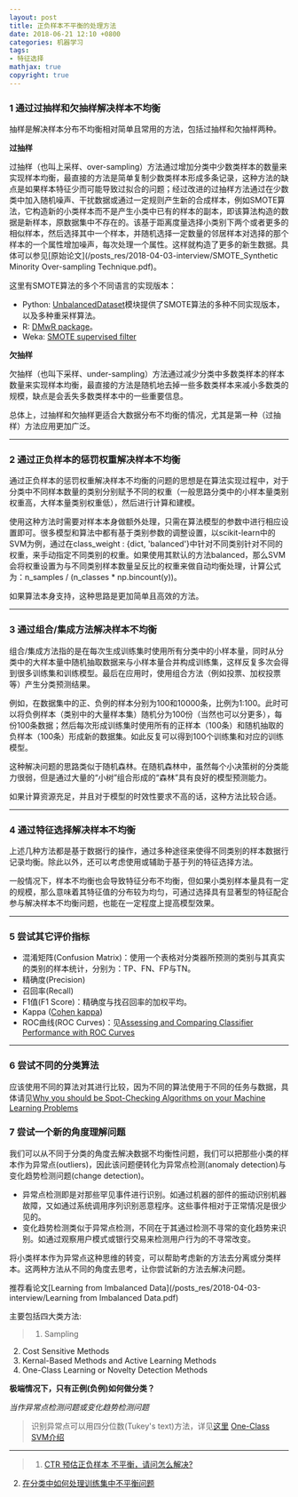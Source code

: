 ```yaml
---
layout: post
title: 正负样本不平衡的处理方法
date: 2018-06-21 12:10 +0800
categories: 机器学习
tags:
- 特征选择
mathjax: true
copyright: true
---
```



### 1 通过过抽样和欠抽样解决样本不均衡

抽样是解决样本分布不均衡相对简单且常用的方法，包括过抽样和欠抽样两种。

**过抽样**

过抽样（也叫上采样、over-sampling）方法通过增加分类中少数类样本的数量来实现样本均衡，最直接的方法是简单复制少数类样本形成多条记录，这种方法的缺点是如果样本特征少而可能导致过拟合的问题；经过改进的过抽样方法通过在少数类中加入随机噪声、干扰数据或通过一定规则产生新的合成样本，例如SMOTE算法，它构造新的小类样本而不是产生小类中已有的样本的副本，即该算法构造的数据是新样本，原数据集中不存在的。该基于距离度量选择小类别下两个或者更多的相似样本，然后选择其中一个样本，并随机选择一定数量的邻居样本对选择的那个样本的一个属性增加噪声，每次处理一个属性。这样就构造了更多的新生数据。具体可以参见[原始论文](/posts_res/2018-04-03-interview/SMOTE_Synthetic Minority Over-sampling Technique.pdf)。

这里有SMOTE算法的多个不同语言的实现版本： 
* Python: [UnbalancedDataset](https://github.com/fmfn/UnbalancedDataset)模块提供了SMOTE算法的多种不同实现版本，以及多种重采样算法。
* R: [DMwR package](https://blog.csdn.net/heyongluoyao8/article/details/DMwR%20packagehttps://cran.r-project.org/web/packages/DMwR/index.html)。
* Weka: [SMOTE supervised filter](http://weka.sourceforge.net/doc.packages/SMOTE/weka/filters/supervised/instance/SMOTE.html)

**欠抽样**

欠抽样（也叫下采样、under-sampling）方法通过减少分类中多数类样本的样本数量来实现样本均衡，最直接的方法是随机地去掉一些多数类样本来减小多数类的规模，缺点是会丢失多数类样本中的一些重要信息。

总体上，过抽样和欠抽样更适合大数据分布不均衡的情况，尤其是第一种（过抽样）方法应用更加广泛。


------

### 2 通过正负样本的惩罚权重解决样本不均衡

通过正负样本的惩罚权重解决样本不均衡的问题的思想是在算法实现过程中，对于分类中不同样本数量的类别分别赋予不同的权重（一般思路分类中的小样本量类别权重高，大样本量类别权重低），然后进行计算和建模。

使用这种方法时需要对样本本身做额外处理，只需在算法模型的参数中进行相应设置即可。很多模型和算法中都有基于类别参数的调整设置，以scikit-learn中的SVM为例，通过在class_weight : {dict, 'balanced'}中针对不同类别针对不同的权重，来手动指定不同类别的权重。如果使用其默认的方法balanced，那么SVM会将权重设置为与不同类别样本数量呈反比的权重来做自动均衡处理，计算公式为：n_samples / (n_classes * np.bincount(y))。

如果算法本身支持，这种思路是更加简单且高效的方法。


----------

### 3 通过组合/集成方法解决样本不均衡

组合/集成方法指的是在每次生成训练集时使用所有分类中的小样本量，同时从分类中的大样本量中随机抽取数据来与小样本量合并构成训练集，这样反复多次会得到很多训练集和训练模型。最后在应用时，使用组合方法（例如投票、加权投票等）产生分类预测结果。

例如，在数据集中的正、负例的样本分别为100和10000条，比例为1:100。此时可以将负例样本（类别中的大量样本集）随机分为100份（当然也可以分更多），每份100条数据；然后每次形成训练集时使用所有的正样本（100条）和随机抽取的负样本（100条）形成新的数据集。如此反复可以得到100个训练集和对应的训练模型。

这种解决问题的思路类似于随机森林。在随机森林中，虽然每个小决策树的分类能力很弱，但是通过大量的“小树”组合形成的“森林”具有良好的模型预测能力。

如果计算资源充足，并且对于模型的时效性要求不高的话，这种方法比较合适。


-----------

### 4 通过特征选择解决样本不均衡

上述几种方法都是基于数据行的操作，通过多种途径来使得不同类别的样本数据行记录均衡。除此以外，还可以考虑使用或辅助于基于列的特征选择方法。

一般情况下，样本不均衡也会导致特征分布不均衡，但如果小类别样本量具有一定的规模，那么意味着其特征值的分布较为均匀，可通过选择具有显著型的特征配合参与解决样本不均衡问题，也能在一定程度上提高模型效果。


----------

### 5 尝试其它评价指标

* 混淆矩阵(Confusion Matrix)：使用一个表格对分类器所预测的类别与其真实的类别的样本统计，分别为：TP、FN、FP与TN。
* 精确度(Precision)
* 召回率(Recall)
* F1值(F1 Score)：精确度与找召回率的加权平均。
* Kappa ([Cohen kappa](https://en.wikipedia.org/wiki/Cohen%27s_kappa))
* ROC曲线(ROC Curves)：见[Assessing and Comparing Classifier Performance with ROC Curves](http://machinelearningmastery.com/assessing-comparing-classifier-performance-roc-curves-2/)


---------

### 6 尝试不同的分类算法

应该使用不同的算法对其进行比较，因为不同的算法使用于不同的任务与数据，具体请见[Why you should be Spot-Checking Algorithms on your Machine Learning Problems](https://machinelearningmastery.com/why-you-should-be-spot-checking-algorithms-on-your-machine-learning-problems/)

### 7 尝试一个新的角度理解问题 

我们可以从不同于分类的角度去解决数据不均衡性问题，我们可以把那些小类的样本作为异常点(outliers)，因此该问题便转化为异常点检测(anomaly detection)与变化趋势检测问题(change detection)。
 
* 异常点检测即是对那些罕见事件进行识别。如通过机器的部件的振动识别机器故障，又如通过系统调用序列识别恶意程序。这些事件相对于正常情况是很少见的。
* 变化趋势检测类似于异常点检测，不同在于其通过检测不寻常的变化趋势来识别。如通过观察用户模式或银行交易来检测用户行为的不寻常改变。 

将小类样本作为异常点这种思维的转变，可以帮助考虑新的方法去分离或分类样本。这两种方法从不同的角度去思考，让你尝试新的方法去解决问题。

推荐看论文[Learning from Imbalanced Data](/posts_res/2018-04-03-interview/Learning from Imbalanced Data.pdf)

主要包括四大类方法:
> 1. Sampling
2. Cost Sensitive Methods
3. Kernal-Based Methods and Active Learning Methods
4. One-Class Learning or Novelty Detection Methods


**极端情况下，只有正例(负例)如何做分类？**

*当作异常点检测问题或变化趋势检测问题*

> 识别异常点可以用四分位数(Tukey's text)方法，详见[这里](https://www.zhihu.com/question/38066650/answer/202282227)
[One-Class SVM介绍](https://zhuanlan.zhihu.com/p/32784067)


-------------

> 1. [CTR 预估正负样本 不平衡，请问怎么解决?](https://www.zhihu.com/question/27535832/answer/223882022)
2. [在分类中如何处理训练集中不平衡问题](https://blog.csdn.net/heyongluoyao8/article/details/49408131)
